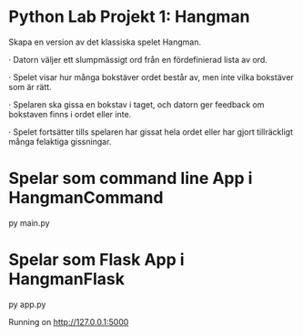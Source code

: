 # Python Lab Projekt 1: Hangman

Skapa en version av det klassiska spelet Hangman.

· Datorn väljer ett slumpmässigt ord från en fördefinierad lista av ord.

· Spelet visar hur många bokstäver ordet består av, men inte vilka bokstäver som är rätt.

· Spelaren ska gissa en bokstav i taget, och datorn ger feedback om bokstaven finns i ordet eller inte.

·  Spelet fortsätter tills spelaren har gissat hela ordet eller har gjort tillräckligt många felaktiga gissningar.

# Spelar som command line App i HangmanCommand

py main.py

# Spelar som Flask App i HangmanFlask

py app.py

Running on http://127.0.0.1:5000
